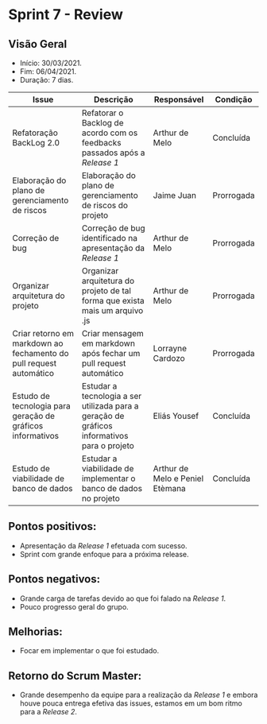 # Sprint 7 - Review

## Visão Geral
* Início: 30/03/2021.
* Fim: 06/04/2021.
* Duração: 7 dias.

Issue | Descrição | Responsável | Condição
---|---|---|---
Refatoração BackLog 2.0 | Refatorar o Backlog de acordo com os feedbacks passados após a _Release 1_ | Arthur de Melo | Concluída
Elaboração do plano de gerenciamento de riscos | Elaboração do plano de gerenciamento de riscos do projeto | Jaime Juan | Prorrogada
Correção de bug | Correção de bug identificado na apresentação da _Release 1_ | Arthur de Melo | Prorrogada
Organizar arquitetura do projeto | Organizar arquitetura do projeto de tal forma que exista mais um arquivo .js | Arthur de Melo | Prorrogada
Criar retorno em markdown ao fechamento do pull request automático | Criar mensagem em markdown após fechar um pull request automático | Lorrayne Cardozo | Prorrogada
Estudo de tecnologia para geração de gráficos informativos | Estudar a tecnologia a ser utilizada para a geração de gráficos informativos para o projeto | Eliás Yousef | Concluída
Estudo de viabilidade de banco de dados | Estudar a viabilidade de implementar o banco de dados no projeto | Arthur de Melo e Peniel Etèmana | Concluída


## Pontos positivos:
* Apresentação da _Release 1_ efetuada com sucesso.
* Sprint com grande enfoque para a próxima release.

## Pontos negativos:
* Grande carga de tarefas devido ao que foi falado na _Release 1_.
* Pouco progresso geral do grupo.

## Melhorias:
* Focar em implementar o que foi estudado.

## Retorno do Scrum Master:
* Grande desempenho da equipe para a realização da _Release 1_ e embora houve pouca entrega efetiva das issues, estamos em um bom ritmo para a _Release 2_.